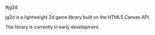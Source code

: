 #jg2d

jg2d is a lightweight 2d game library built on the HTML5 Canvas API.

The library is currently in early development.